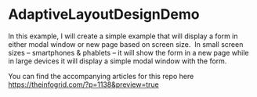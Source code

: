 # AdaptiveLayoutDesignDemo

In this example, I will create a simple example that will display a form in either modal window or new page based on screen size.  In small screen sizes – smartphones & phablets – it will show the form in a new page while in large devices it will display a simple modal window with the form. 

You can find the accompanying articles for this repo here https://theinfogrid.com/?p=1138&preview=true
